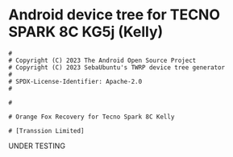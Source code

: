# Android device tree for TECNO SPARK 8C KG5j (Kelly)

```
#
# Copyright (C) 2023 The Android Open Source Project
# Copyright (C) 2023 SebaUbuntu's TWRP device tree generator
#
# SPDX-License-Identifier: Apache-2.0
#
```

```
#

# Orange Fox Recovery for Tecno Spark 8C Kelly

# [Transsion Limited]
```
UNDER TESTING
